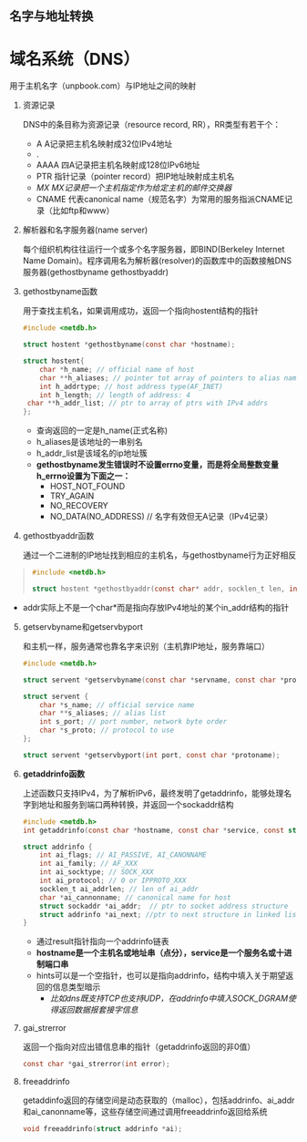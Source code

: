 ## 名字与地址转换

# 域名系统（DNS）

用于主机名字（unpbook.com）与IP地址之间的映射

1. 资源记录

   DNS中的条目称为资源记录（resource record, RR），RR类型有若干个：

   * A	A记录把主机名映射成32位IPv4地址
   * .
   * AAAA    四A记录把主机名映射成128位IPv6地址
   * PTR    指针记录（pointer record）把IP地址映射成主机名
   * *MX    MX记录把一个主机指定作为给定主机的邮件交换器*
   * CNAME    代表canonical name（规范名字）为常用的服务指派CNAME记录（比如ftp和www）

2. 解析器和名字服务器(name server)

   每个组织机构往往运行一个或多个名字服务器，即BIND(Berkeley Internet Name Domain)。程序调用名为解析器(resolver)的函数库中的函数接触DNS服务器(gethostbyname gethostbyaddr)

3. gethostbyname函数

   用于查找主机名，如果调用成功，返回一个指向hostent结构的指针

   ```c
   #include <netdb.h>
   
   struct hostent *gethostbyname(const char *hostname);
   
   struct hostent{
       char *h_name; // official name of host
       char **h_aliases; // pointer tot array of pointers to alias names
       int h_addrtype; // host address type(AF_INET)
       int h_length; // length of address: 4
   	char **h_addr_list; // ptr to array of ptrs with IPv4 addrs        
   };
   ```

   * 查询返回的一定是h_name(正式名称)
   * h_aliases是该地址的一串别名
   * h_addr_list是该域名的ip地址簇
   * **gethostbyname发生错误时不设置errno变量，而是将全局整数变量h_errno设置为下面之一：**
     * HOST_NOT_FOUND
     * TRY_AGAIN
     * NO_RECOVERY
     * NO_DATA(NO_ADDRESS)  // 名字有效但无A记录（IPv4记录）

4. gethostbyaddr函数

   通过一个二进制的IP地址找到相应的主机名，与gethostbyname行为正好相反

> ```c
> #include <netdb.h>
> 
> struct hostent *gethostbyaddr(const char* addr, socklen_t len, int family);
> ```

* addr实际上不是一个char*而是指向存放IPv4地址的某个in_addr结构的指针



5. getservbyname和getservbyport

   和主机一样，服务通常也靠名字来识别（主机靠IP地址，服务靠端口）

   ```c
   #include <netdb.h>
   
   struct servent *getservbyname(const char *servname, const char *protoname);
   
   struct servent {
       char *s_name; // official service name
       char **s_aliases; // alias list
       int s_port; // port number, network byte order
       char *s_proto; // protocol to use
   };
   
   struct servent *getservbyport(int port, const char *protoname);
   ```

6. **getaddrinfo函数**

   上述函数只支持IPv4，为了解析IPv6，最终发明了getaddrinfo，能够处理名字到地址和服务到端口两种转换，并返回一个sockaddr结构

   ```c
   #include <netdb.h>
   int getaddrinfo(const char *hostname, const char *service, const struct addrinfo *hints, struct addrinfo **result);
   
   struct addrinfo {
       int ai_flags; // AI_PASSIVE, AI_CANONNAME
       int ai_family; // AF_XXX
       int ai_socktype; // SOCK_XXX
       int ai_protocol; // 0 or IPPROTO_XXX
       socklen_t ai_addrlen; // len of ai_addr
       char *ai_cannonname; // canonical name for host
       struct sockaddr *ai_addr;  // ptr to socket address structure
       struct addrinfo *ai_next; //ptr to next structure in linked list
   }
   ```

   * 通过result指针指向一个addrinfo链表
   * **hostname是一个主机名或地址串（点分），service是一个服务名或十进制端口串**
   * hints可以是一个空指针，也可以是指向addrinfo，结构中填入关于期望返回的信息类型暗示
     * *比如dns既支持TCP也支持UDP，在addrinfo中填入SOCK_DGRAM使得返回数据报套接字信息*

7. gai_strerror

   返回一个指向对应出错信息串的指针（getaddrinfo返回的非0值）

   ```c
   const char *gai_strerror(int error);
   ```

   

 8. freeaddrinfo

    getaddinfo返回的存储空间是动态获取的（malloc），包括addrinfo、ai_addr和ai_canonname等，这些存储空间通过调用freeaddrinfo返回给系统

    ```c
    void freeaddrinfo(struct addrinfo *ai);
    ```

    

